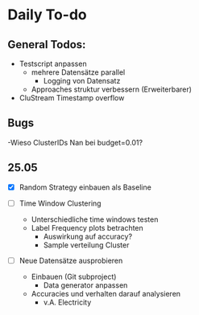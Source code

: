 # Daily To-do
## General Todos:
- Testscript anpassen
  - mehrere Datensätze parallel
    - Logging von Datensatz
  - Approaches struktur verbessern (Erweiterbarer)
- CluStream Timestamp overflow
## Bugs
-Wieso ClusterIDs Nan bei budget=0.01?
## 25.05

- [x] Random Strategy einbauen als Baseline

- [ ] Time Window Clustering
  - Unterschiedliche time windows testen
  - Label Frequency plots betrachten
    - Auswirkung auf accuracy?
    - Sample verteilung Cluster
- [ ] Neue Datensätze ausprobieren
  - Einbauen (Git subproject)
    - Data generator anpassen
  - Accuracies und verhalten darauf analysieren
    - v.A. Electricity 

